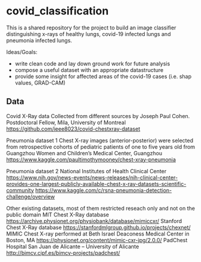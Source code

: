 # covid_classification
This is a shared repository for the project to build an image classifier distinguishing x-rays of healthy lungs, covid-19 infected lungs and pneumonia infected lungs.

Ideas/Goals:

- write clean code and lay down ground work for future analysis
- compose a useful dataset with an appropriate datastructure
- provide some insight for affected areas of the covid-19 cases (i.e. shap values, GRAD-CAM)

## Data

Covid X-Ray data
Collected from different sources by Joseph Paul Cohen. Postdoctoral Fellow, Mila, University of Montreal
https://github.com/ieee8023/covid-chestxray-dataset

Pneumonia dataset 1
Chest X-ray images (anterior-posterior) were selected from retrospective cohorts of pediatric patients of one to five years old from Guangzhou Women and Children’s Medical Center, Guangzhou
https://www.kaggle.com/paultimothymooney/chest-xray-pneumonia

Pneumonia dataset 2
National Institutes of Health Clinical Center
https://www.nih.gov/news-events/news-releases/nih-clinical-center-provides-one-largest-publicly-available-chest-x-ray-datasets-scientific-community
https://www.kaggle.com/c/rsna-pneumonia-detection-challenge/overview

Other existing datasets, most of them restricted reseach only and not on the public domain
MIT Chest X-Ray database https://archive.physionet.org/physiobank/database/mimiccxr/
Stanford Chest X-Ray database https://stanfordmlgroup.github.io/projects/chexnet/
MIMIC Chest X-ray performed at Beth Israel Deaconess Medical Center in Boston, MA https://physionet.org/content/mimic-cxr-jpg/2.0.0/
PadChest Hospital San Juan de Alicante – University of Alicante  http://bimcv.cipf.es/bimcv-projects/padchest/